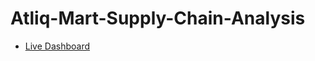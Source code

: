 # Atliq-Mart-Supply-Chain-Analysis


- [Live Dashboard](https://app.powerbi.com/view?r=eyJrIjoiM2FhZjE1MDMtNjIxOS00YzNiLTk3N2EtOTRmNWY3OWEwZWVhIiwidCI6IjgzYTI2YTFiLTkzN2MtNDMyNy1iNzEzLWM5OWUzMjQ4MjU3NCJ9)
